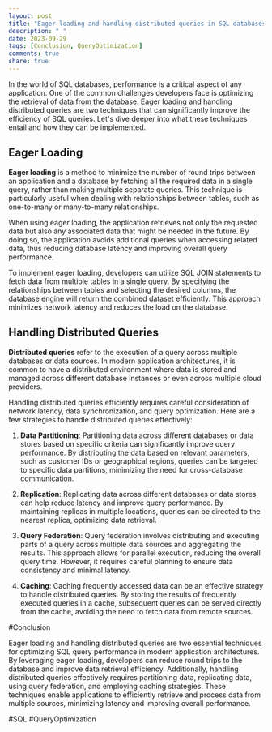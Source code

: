 ```yaml
---
layout: post
title: "Eager loading and handling distributed queries in SQL databases"
description: " "
date: 2023-09-29
tags: [Conclusion, QueryOptimization]
comments: true
share: true
---
```


In the world of SQL databases, performance is a critical aspect of any application. One of the common challenges developers face is optimizing the retrieval of data from the database. Eager loading and handling distributed queries are two techniques that can significantly improve the efficiency of SQL queries. Let's dive deeper into what these techniques entail and how they can be implemented.

## Eager Loading

**Eager loading** is a method to minimize the number of round trips between an application and a database by fetching all the required data in a single query, rather than making multiple separate queries. This technique is particularly useful when dealing with relationships between tables, such as one-to-many or many-to-many relationships.

When using eager loading, the application retrieves not only the requested data but also any associated data that might be needed in the future. By doing so, the application avoids additional queries when accessing related data, thus reducing database latency and improving overall query performance.

To implement eager loading, developers can utilize SQL JOIN statements to fetch data from multiple tables in a single query. By specifying the relationships between tables and selecting the desired columns, the database engine will return the combined dataset efficiently. This approach minimizes network latency and reduces the load on the database.

## Handling Distributed Queries

**Distributed queries** refer to the execution of a query across multiple databases or data sources. In modern application architectures, it is common to have a distributed environment where data is stored and managed across different database instances or even across multiple cloud providers.

Handling distributed queries efficiently requires careful consideration of network latency, data synchronization, and query optimization. Here are a few strategies to handle distributed queries effectively:

1. **Data Partitioning**: Partitioning data across different databases or data stores based on specific criteria can significantly improve query performance. By distributing the data based on relevant parameters, such as customer IDs or geographical regions, queries can be targeted to specific data partitions, minimizing the need for cross-database communication.

2. **Replication**: Replicating data across different databases or data stores can help reduce latency and improve query performance. By maintaining replicas in multiple locations, queries can be directed to the nearest replica, optimizing data retrieval.

3. **Query Federation**: Query federation involves distributing and executing parts of a query across multiple data sources and aggregating the results. This approach allows for parallel execution, reducing the overall query time. However, it requires careful planning to ensure data consistency and minimal latency.

4. **Caching**: Caching frequently accessed data can be an effective strategy to handle distributed queries. By storing the results of frequently executed queries in a cache, subsequent queries can be served directly from the cache, avoiding the need to fetch data from remote sources.

#Conclusion

Eager loading and handling distributed queries are two essential techniques for optimizing SQL query performance in modern application architectures. By leveraging eager loading, developers can reduce round trips to the database and improve data retrieval efficiency. Additionally, handling distributed queries effectively requires partitioning data, replicating data, using query federation, and employing caching strategies. These techniques enable applications to efficiently retrieve and process data from multiple sources, minimizing latency and improving overall performance.

#SQL #QueryOptimization